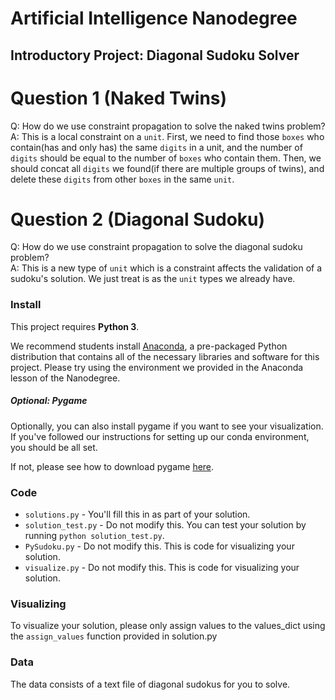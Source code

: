# Artificial Intelligence Nanodegree
## Introductory Project: Diagonal Sudoku Solver

# Question 1 (Naked Twins)
Q: How do we use constraint propagation to solve the naked twins problem?  
A: This is a local constraint on a `unit`. First, we need to find those `boxes`
who contain(has and only has) the same `digits` in a unit, and the number of 
`digits` should
be equal to the number of `boxes` who contain them. Then, we should concat all
`digits` we found(if there are multiple groups of twins), and delete these `digits` from 
other `boxes` in the same `unit`.

# Question 2 (Diagonal Sudoku)
Q: How do we use constraint propagation to solve the diagonal sudoku problem?  
A: This is a new type of `unit` which is a constraint affects the validation of a
sudoku's solution. We just treat is as the `unit` types we already have.

### Install

This project requires **Python 3**.

We recommend students install [Anaconda](https://www.continuum.io/downloads), a pre-packaged Python distribution that contains all of the necessary libraries and software for this project. 
Please try using the environment we provided in the Anaconda lesson of the Nanodegree.

##### Optional: Pygame

Optionally, you can also install pygame if you want to see your visualization. If you've followed our instructions for setting up our conda environment, you should be all set.

If not, please see how to download pygame [here](http://www.pygame.org/download.shtml).

### Code

* `solutions.py` - You'll fill this in as part of your solution.
* `solution_test.py` - Do not modify this. You can test your solution by running `python solution_test.py`.
* `PySudoku.py` - Do not modify this. This is code for visualizing your solution.
* `visualize.py` - Do not modify this. This is code for visualizing your solution.

### Visualizing

To visualize your solution, please only assign values to the values_dict using the ```assign_values``` function provided in solution.py

### Data

The data consists of a text file of diagonal sudokus for you to solve.